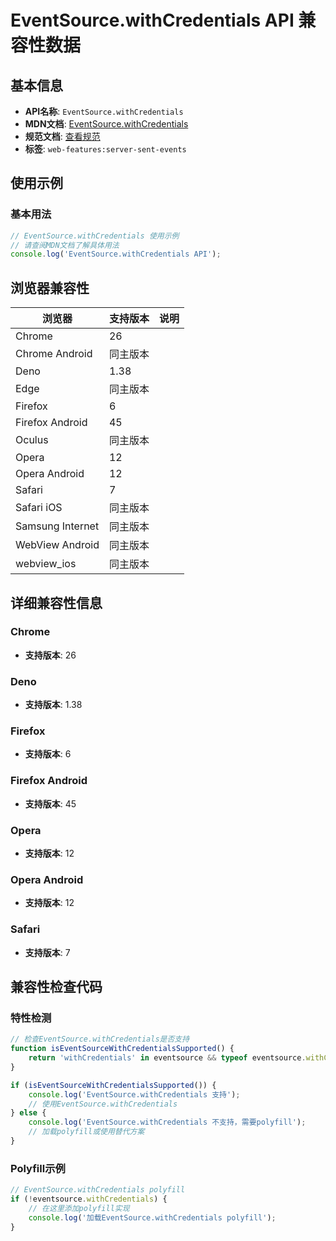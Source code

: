 # EventSource.withCredentials API 兼容性数据

## 基本信息

- **API名称**: `EventSource.withCredentials`
- **MDN文档**: [EventSource.withCredentials](https://developer.mozilla.org/docs/Web/API/EventSource/withCredentials)
- **规范文档**: [查看规范](https://html.spec.whatwg.org/multipage/server-sent-events.html#dom-eventsource-withcredentials-dev)
- **标签**: `web-features:server-sent-events`

## 使用示例

### 基本用法

```javascript
// EventSource.withCredentials 使用示例
// 请查阅MDN文档了解具体用法
console.log('EventSource.withCredentials API');
```

## 浏览器兼容性

| 浏览器 | 支持版本 | 说明 |
|--------|----------|------|
| Chrome | 26 |  |
| Chrome Android | 同主版本 |  |
| Deno | 1.38 |  |
| Edge | 同主版本 |  |
| Firefox | 6 |  |
| Firefox Android | 45 |  |
| Oculus | 同主版本 |  |
| Opera | 12 |  |
| Opera Android | 12 |  |
| Safari | 7 |  |
| Safari iOS | 同主版本 |  |
| Samsung Internet | 同主版本 |  |
| WebView Android | 同主版本 |  |
| webview_ios | 同主版本 |  |

## 详细兼容性信息

### Chrome

- **支持版本**: 26

### Deno

- **支持版本**: 1.38

### Firefox

- **支持版本**: 6

### Firefox Android

- **支持版本**: 45

### Opera

- **支持版本**: 12

### Opera Android

- **支持版本**: 12

### Safari

- **支持版本**: 7

## 兼容性检查代码

### 特性检测

```javascript
// 检查EventSource.withCredentials是否支持
function isEventSourceWithCredentialsSupported() {
    return 'withCredentials' in eventsource && typeof eventsource.withCredentials === 'function';
}

if (isEventSourceWithCredentialsSupported()) {
    console.log('EventSource.withCredentials 支持');
    // 使用EventSource.withCredentials
} else {
    console.log('EventSource.withCredentials 不支持，需要polyfill');
    // 加载polyfill或使用替代方案
}
```

### Polyfill示例

```javascript
// EventSource.withCredentials polyfill
if (!eventsource.withCredentials) {
    // 在这里添加polyfill实现
    console.log('加载EventSource.withCredentials polyfill');
}
```

